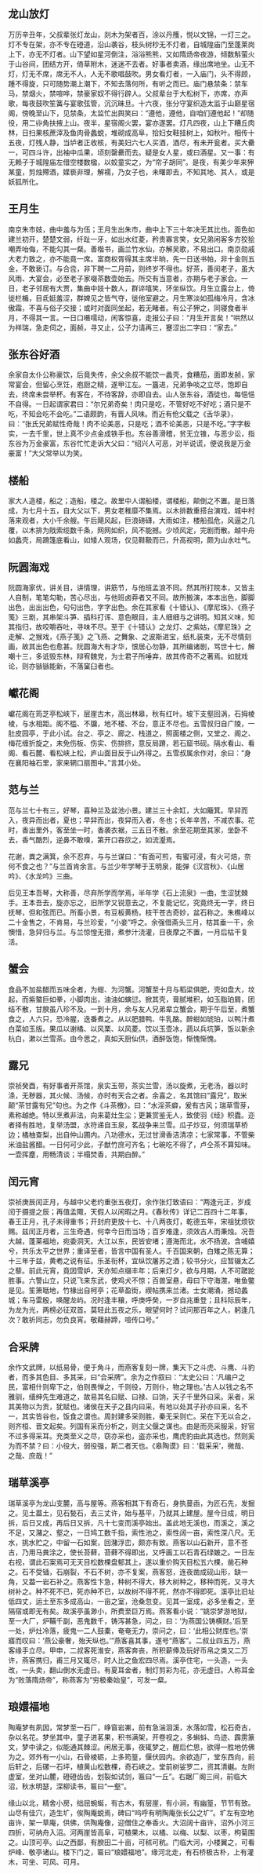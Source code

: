 ## 龙山放灯

万历辛丑年，父叔辈张灯龙山，剡木为架者百，涂以丹雘，悦以文锦，一灯三之。灯不专在架，亦不专在磴道，沿山袭谷，枝头树杪无不灯者，自城隍庙门至蓬莱岗上下，亦无不灯者。山下望如星河倒注，浴浴熊熊，又如隋炀帝夜游，倾数斛萤火于山谷间，团结方开，倚草附木，迷迷不去者。好事者卖酒，缘出席地坐。山无不灯，灯无不席，席无不人，人无不歌唱鼓吹。男女看灯者，一入庙门，头不得顾，踵不得旋，只可随势潮上潮下，不知去落何所，有听之而已。庙门悬禁条：禁车马，禁烟火，禁喧哗，禁豪家奴不得行辟人。父叔辈台于大松树下，亦席，亦声歌，每夜鼓吹笙簧与宴歌弦管，沉沉昧旦。十六夜，张分守宴织造太监于山巅星宿阁，傍晚至山下，见禁条，太监忙出舆笑曰：“遵他，遵他，自咱们遵他起！”却随役，用二丱角扶掖上山。夜半，星宿阁火罢，宴亦遂罢。灯凡四夜，山上下糟丘肉林，日扫果核蔗滓及鱼肉骨蠡蜕，堆砌成高阜，拾妇女鞋挂树上，如秋叶。相传十五夜，灯残人静，当垆者正收核，有美妇六七人买酒，酒尽，有未开瓮者。买大罍一，可四斗许，出袖中瓜果，顷刻罄罍而去。疑是女人星，或曰酒星。又一事：有无赖子于城隍庙左借空楼数楹，以姣童实之，为“帘子胡同”。是夜，有美少年来狎某童，剪烛殢酒，媟亵非理，解襦，乃女子也，未曙即去，不知其地、其人，或是妖狐所化。

## 王月生

南京朱市妓，曲中羞与为伍；王月生出朱市，曲中上下三十年决无其比也。面色如建兰初开，楚楚文弱，纤趾一牙，如出水红菱，矜贵寡言笑，女兄弟闲客多方狡狯嘲弄咍侮，不能勾其一粲。善楷书，画兰竹水仙，亦解吴歌，不易出口。南京勋戚大老力致之，亦不能竟一席。富商权胥得其主席半晌，先一日送书帕，非十金则五金，不敢亵订。与合卺，非下聘一二月前，则终岁不得也。好茶，善闵老子，虽大风雨、大宴会，必至老子家啜茶数壶始去。所交有当意者，亦期与老子家会。一日，老子邻居有大贾，集曲中妓十数人，群谇嘻笑，环坐纵饮。月生立露台上，倚徙栏楯，目氐娗羞涩，群婢见之皆气夺，徙他室避之。月生寒淡如孤梅冷月，含冰傲霜，不喜与俗子交接；或时对面同坐起，若无睹者。有公子狎之，同寝食者半月，不得其一言。一日口嗫嚅动，闲客惊喜，走报公子曰：“月生开言矣！”哄然以为祥瑞，急走伺之，面赪，寻又止，公子力请再三，蹇涩出二字曰：“家去。”

## 张东谷好酒

余家自太仆公称豪饮，后竟失传，余父余叔不能饮一蠡壳，食糟茄，面即发赪，家常宴会，但留心烹饪，庖厨之精，遂甲江左。一簋进，兄弟争啖之立尽，饱即自去，终席未尝举杯。有客在，不待客辞，亦即自去。山人张东谷，酒徒也，每悒悒不自得。一日起谓家君曰：“尔兄弟奇矣！肉只是吃，不管好吃不好吃；酒只是不吃，不知会吃不会吃。”二语颇韵，有晋人风味。而近有伧父载之《舌华录》，曰：“张氏兄弟赋性奇哉！肉不论美恶，只是吃；酒不论美恶，只是不吃。”字字板实，一去千里，世上真不少点金成铁手也。东谷善滑稽，贫无立锥，与恶少讼，指东谷为万金豪富，东谷忙忙走诉大父曰：“绍兴人可恶，对半说谎，便说我是万金豪富！”大父常举以为笑。

## 楼船

家大人造楼，船之；造船，楼之。故里中人谓船楼，谓楼船，颠倒之不置。是日落成，为七月十五，自大父以下，男女老稚靡不集焉。以木排数重搭台演戏，城中村落来观者，大小千余艘。午后飓风起，巨浪磅礴，大雨如注，楼船孤危，风逼之几覆，以木排为戙索缆数千条，网网如织，风不能撼。少顷风定，完剧而散。越中舟如蠡壳，局蹐篷底看山，如矮人观场，仅见鞋靸而已，升高视明，颇为山水吐气。

## 阮圆海戏

阮圆海家优，讲关目，讲情理，讲筋节，与他班孟浪不同。然其所打院本，又皆主人自制，笔笔勾勒，苦心尽出，与他班卤莽者又不同。故所搬演，本本出色，脚脚出色，出出出色，句句出色，字字出色。余在其家看《十错认》、《摩尼珠》、《燕子笺》三剧，其串架斗笋、插科打诨、意色眼目，主人细细与之讲明。知其义味，知其指归，故咬嚼吞吐，寻味不尽。至于《十错认》之龙灯、之紫姑，《摩尼珠》之走解、之猴戏，《燕子笺》之飞燕、之舞象、之波斯进宝，纸札装束，无不尽情刻画，故其出色也愈甚。阮圆海大有才华，恨居心勿静，其所编诸剧，骂世十七，解嘲十三，多诋毁东林，辩宥魏党，为士君子所唾弃，故其传奇不之著焉。如就戏论，则亦镞镞能新，不落窠臼者也。

## 巘花阁

巘花阁在筠芝亭松峡下，层崖古木，高出林皋，秋有红叶。坡下支壑回涡，石拇棱棱，与水相距。阁不槛、不牖，地不楼、不台，意正不尽也。五雪叔归自广陵，一肚皮园亭，于此小试。台之、亭之、廊之、栈道之，照面楼之侧，又堂之、阁之、梅花缠折旋之，未免伤板、伤实、伤排挤，意反局蹐，若石窟书砚。隔水看山、看阁、看石麓、看松峡上松，庐山面目反于山外得之。五雪叔属余作对，余曰：“身在襄阳袖石里，家来辋口扇图中。”言其小处。

## 范与兰

范与兰七十有三，好琴，喜种兰及盆池小景。建兰三十余缸，大如簸箕。早舁而入，夜异而出者，夏也；早舁而出，夜舁而入者，冬也；长年辛苦，不减农事。花时，香出里外，客至坐一时，香袭衣裾，三五日不散。余至花期至其家，坐卧不去，香气酷烈，逆鼻不敢嗅，第开口吞欱之，如流瀣焉。

花谢，粪之满箕，余不忍弃，与与兰谋曰：“有面可煎，有蜜可浸，有火可焙，奈何不食之也？”与兰首肯余言。与兰少年学琴于王明泉，能弹《汉宫秋》、《山居吟》、《水龙吟》三曲。

后见王本吾琴，大称善，尽弃所学而学焉，半年学《石上流泉》一曲，生涩犹棘手。王本吾去，旋亦忘之，旧所学又锐意去之，不复能记忆，究竟终无一字，终日抚琴，但和弦而已。所畜小景，有豆板黄杨，枝干苍古奇妙，盆石称之。朱樵峰以二十金售之，不肯易，与兰珍爱，“小妾”呼之。余强借斋头三月，枯其垂一干，余懊惜，急舁归与兰。与兰惊惶无措，煮参汁浇灌，日夜摩之不置，一月后枯干复活。

## 蟹会

食品不加盐醋而五味全者，为蚶、为河蟹。河蟹至十月与稻梁俱肥，壳如盘大，坟起，而紫螯巨如拳，小脚肉出，油油如螾愆。掀其壳，膏腻堆积，如玉脂珀屑，团结不散，甘腴虽八珍不及。一到十月，余与友人兄弟辈立蟹会，期于午后至，煮蟹食之，人六只，恐冷腥，迭番煮之。从以肥腊鸭、牛乳酪。醉蚶如琥珀，以鸭汁煮白菜如玉版。果瓜以谢橘、以风栗、以风菱。饮以玉壶冰，蔬以兵坑笋，饭以新余杭白，漱以兰雪茶。由今思之，真如天厨仙供，酒醉饭饱，惭愧惭愧。

## 露兄

崇祯癸酉，有好事者开茶馆，泉实玉带，茶实兰雪，汤以旋煮，无老汤，器以时涤，无秽器，其火候、汤候，亦时有天合之者。余喜之，名其馆曰“露兄”，取米颠“茶甘露有兄”句也。为之作《斗茶檄》，曰：“水淫茶癖，爰有古风；瑞草雪芽，素称越绝。特以烹煮非法，向来葛灶生尘；更兼赏鉴无人，致使羽《经》积蠹。迩者择有胜地，复举汤盟，水符递自玉泉，茗战争来兰雪。瓜子炒豆，何须瑞草桥边；橘柚查梨，出自仲山圃内。八功德水，无过甘滑香洁清凉；七家常事，不管柴米油盐酱醋。一日何可少此，子猷竹庶可齐名；七碗吃不得了，卢仝茶不算知味。一壶挥塵，用畅清谈；半榻焚香，共期白醉。”

## 闰元宵

崇祯庚辰闰正月，与越中父老约重张五夜灯，余作张灯致语曰：“两逢元正，岁成闰于摄提之辰；再值孟陬，天假人以闲暇之月。《春秋传》详记二百四十二年事，春王正月，孔子未得重书；开封府更放十七、十八两夜灯，乾德五年，宋祖犹烦钦赐。兹闰正月者，三生奇遇，何幸今日而当场；百岁难逢，须效古人而秉烛。况吾大越，蓬莱福地，宛委洞天。大江以东，民皆安堵；遵海而北，水不扬波。含哺嬉兮，共乐太平之世界；重译至者，皆言中国有圣人。千百国来朝，白雉之陈无算；十三年于兹，黄耇之说有征。乐圣衔杯，宜纵饮屠苏之酒；较书分火，应暂辍太乙之藜。前此元宵，竟因雪妒，天亦知点缀丰年；后来灯夕，欲与月期，人不可蹉跎胜事。六警山立，只说飞来东武，使鸡犬不惊；百兽室悬，毋曰下守海澨，唯鱼鳖是见。笙箫聒地，竹椽出自柯亭；花草盈街，禊帖携来兰渚。士女潮涌，撼动蠡城；车马雷殷，唤醒龙屿。况时逢丰穰，呼庚呼癸，一岁自兆重登；且科际辰年，为龙为光，两榜必征双首。莫轻此五夜之乐，眼望何时？试问那百年之人，躬逢几次？敢祈同志，勿负良宵。敬藉赫蹄，喧传口号。”

## 合采牌

余作文武牌，以纸易骨，便于角斗，而燕客复刻一牌，集天下之斗虎、斗鹰、斗豹者，而多其色目、多其采，曰“合采牌”。余为之作叙曰：“太史公曰：‘凡编户之民，富相什则卑下之，伯则畏惮之，千则役，万则仆，物之理也。’古人以钱之名不雅驯，缙绅先生难道之，故易其名曰赋、曰禄、曰饷，天子千里外曰采。采者，采其美物以为贡，犹赋也。诸侯在天子之县内曰采，有地以处其子孙亦曰采，名不一，其实皆谷也，饭食之谓也。周封建多采则胜，秦无采则亡。采在下无以合之，则齐桓、晋文起矣。列国有采而分析之，则主父偃之谋也。由是而亮采服采，好官不过多得采耳。充类至义之尽，窃亦采也，盗亦采也，鹰虎豹由此其选也。然则奚为而不禁？曰：小役大，弱役强，斯二者天也。《皋陶谟》曰：‘载采采’，微哉、之哉、庶哉！”

## 瑞草溪亭

瑞草溪亭为龙山支麓，高与屋等。燕客相其下有奇石，身执蔓臿，为匠石先，发掘之。见土葢土，见石甃石，去三丈许，始与基平，乃就其上建屋。屋今日成，明日拆，后日又成，再后日又拆，凡十七变而溪亭始出。盖此地无溪也，而溪之，溪之不足，又潴之、壑之，一日鸠工数千指，索性池之，索性阔一亩，索性深八尺。无水，挑水贮之，中留一石如案，回潴浮峦，颇亦有致。燕客以山石新开，意不苍古，乃用马粪涂之，使长苔藓，苔藓不得即出，又呼画工以石青石绿皴之。一日左右视，谓此石案焉可无天目松数棵盘郁其上，遂以重价购天目松五六棵，凿石种之。石不受锸，石崩裂，不石不树，亦不复案，燕客怒，连夜凿成砚山形，缺一角，又葢一岩石补之。燕客性卞急，种树不得大，移大树种之，移种而死，又寻大树补之。种不死不已，死亦种不已，以故树不得不死，然亦不得即死。溪亭比旧址低四丈，运土至东多成高山，一亩之室，沧桑忽变。见其一室成，必多坐看之，至隔宿或即无有矣。故溪亭虽渺小，所费至巨万焉。燕客看小说：“姚崇梦游地狱，至一大厂，炉鞴千副，恶鬼数千，铸泻甚急，问之，曰：‘为燕国公铸横财。’后至一处，炉灶冷落，疲鬼一二人鼓橐，奄奄无力，崇问之，曰：‘此相公财库也。’崇寤而叹曰：‘燕公豪奢，殆天纵也。’”燕客喜其事，遂号“燕客”。二叔业四五万，燕客缘手立尽。甲申，二叔客死淮安，燕客奔丧，所积薪俸及玩好币帛之类又二万许，燕客携归，甫三月又辄尽，时人比之鱼宏四尽焉。溪亭住宅，一头造，一头改，一头卖，翻山倒水无虚日。有夏耳金者，制灯剪彩为花，亦无虚日。人称耳金为“败落隋炀帝”，称燕客为“穷极秦始皇”，可发一粲。

## 琅嬛福地

陶庵梦有夙因，常梦至一石厂，峥窅岩岪，前有急湍洄溪，水落如雪，松石奇古，杂以名花。梦坐其中，童子进茗果，积书满架，开卷视之，多蝌蚪、鸟迹、霹雳篆文，梦中读之，似能通其棘涩。闲居无事，夜辄梦之，醒后伫思，欲得一胜地仿佛为之。郊外有一小山，石骨棱砺，上多筠篁，偃伏园内。余欲造厂，堂东西向，前后轩之，后磥一石坪，植黄山松数棵，奇石峡之。堂前树娑罗二，资其清樾。左附虚室，坐对山麓，磴磴齿齿，划裂如试剑，匾曰“一丘”。右踞厂阁三间，前临大沼，秋水明瑟，深柳读书，匾曰“一壑”。

缘山以北，精舍小房，绌屈蜿蜒，有古木，有层崖，有小涧，有幽篁，节节有致。山尽有佳穴，造生圹，俟陶庵蜕焉，碑曰“呜呼有明陶庵张长公之圹”。圹左有空地亩许，架一草庵，供佛，供陶庵像，迎僧住之奉香火。大沼阔十亩许，沼外小河三四折，可纳舟入沼。河两崖皆高阜，可植果木，以橘、以梅、以梨、以枣，枸菊围之。山顶可亭。山之西鄙，有腴田二十亩，可秫可秔。门临大河，小楼翼之，可看炉峰、敬亭诸山。楼下门之，匾曰“琅嬛福地”。缘河北走，有石桥极古朴，上有灌木，可坐、可风、可月。